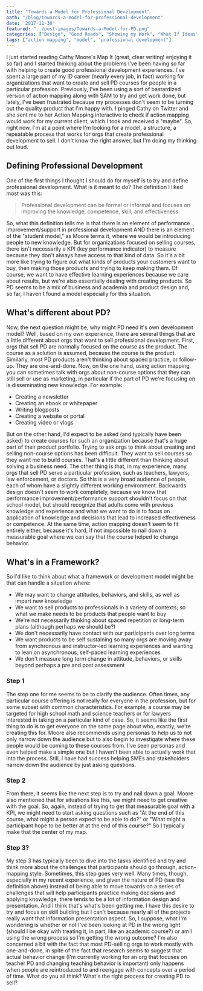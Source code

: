 ```yaml
---
title: "Towards a Model for Professional Development"
path: "/blog/towards-a-model-for-professional-development"
date: '2017-11-30'
featured: "../post-images/Towards-a-Model-for-PD.png"
categories: ["Design", "Good Reads", "Showing my Work", "What If Ideas"]
tags: ["action mapping", "model", "professional development"]
---
```


I just started reading Cathy Moore's Map It (great, clear writing! enjoying it so far) and I started thinking about the problems I've been having so far with helping to create good professional development experiences. I've spent a large part of my ID career (nearly every job, in fact) working for organizations that want to create and sell PD courses for people in a particular profession. Previously, I've been using a sort of bastardized version of action mapping along with SAM to try and get work done, but lately, I've been frustrated because my processes don't seem to be turning out the quality product that I'm happy with. I pinged Cathy on Twitter and she sent me to her Action Mapping interactive to check if action mapping would work for my current client, which I took and received a "maybe". So, right now, I'm at a point where I'm looking for a model, a structure, a repeatable process that works for orgs that create professional development to sell. I don't know the right answer, but I'm doing my thinking out loud.

## Defining Professional Development

One of the first things I thought I should do for myself is to try and define professional development. What is it meant to do? The definition I liked most was this:
> Professional development can be formal or informal and focuses on improving the knowledge, competence, skill, and effectiveness.

So, what this definition tells me is that there is an element of performance improvement/support in professional development AND there is an element of the "student model," as Moore terms it, where we would be introducing people to new knowledge. But for organizations focused on selling courses, there isn't necessarily a KPI (key performance indicator) to measure because they don't always have access to that kind of data. So it's a bit more like trying to figure out what kinds of products your customers want to buy, then making those products and trying to keep making them. Of course, we want to have effective learning experiences because we care about results, but we're also essentially dealing with creating products. So PD seems to be a mix of business and academia and product design and, so far, I haven't found a model especially for this situation.

## What's different about PD?

Now, the next question might be, why might PD need it's own development model? Well, based on my own experience, there are several things that are a little different about orgs that want to sell professional development. First, orgs that sell PD are normally focused on the course as the product. The course as a solution is assumed, because the course is the product. Similarly, most PD products aren't thinking about spaced practice, or follow-up. They are one-and-done. Now, on the one hand, using action mapping, you can sometimes talk with orgs about non-course options that they can still sell or use as marketing, in particular if the part of PD we're focusing on is disseminating new knowledge. For example:

*   Creating a newsletter
*   Creating an ebook or whitepaper
*   Writing blogposts
*   Creating a website or portal
*   Creating video or vlogs

But on the other hand, I'd expect to be asked (and typically have been asked) to create courses for such an organization because that's a huge part of their product portfolio. Trying to ask orgs to think about creating and selling non-course options has been difficult. They want to sell courses so they want me to build courses. That's a little different than thinking about solving a business need. The other thing is that, in my experience, many orgs that sell PD serve a particular profession, such as teachers, lawyers, law enforcement, or doctors. So this is a very broad audience of people, each of whom have a slightly different working environment. Backwards design doesn't seem to work completely, because we know that performance improvement/performance support shouldn't focus on that school model, but should recognize that adults come with previous knowledge and experience and what we want to do is to focus on application of knowledge and decisions that lead to increased effectiveness or competence. At the same time, action mapping doesn't seem to fit entirely either, because it's hard, if not impossible to nail down a measurable goal where we can say that the course helped to change behavior.

## What's in a Framework?

So I'd like to think about what a framework or development model might be that can handle a situation where:

*   We may want to change attitudes, behaviors, and skills, as well as impart new knowledge
*   We want to sell products to professionals in a variety of contexts; so what we make needs to be products that people want to buy
*   We're not necessarily thinking about spaced repetition or long-term plans (although perhaps we should be?)
*   We don't necessarily have contact with our participants over long terms
*   We want products to be self sustaining so many orgs are moving away from synchronous and instructor-led learning experiences and wanting to lean on asynchronous, self-paced learning experiences
*   We don't measure long term change in attitude, behaviors, or skills beyond perhaps a pre and post assessment

### Step 1

The step one for me seems to be to clarify the audience. Often times, any particular course offering is not really for everyone in the profession, but for some subset with common characteristics. For example, a course may be targeted for high school math and science teachers or for lawyers interested in taking on a particular kind of case. So, it seems like the first thing to do is to get everyone on the same page about who, exactly, we're creating this for. Moore also recommends using personas to help us to not only narrow down the audience but to also begin to investigate where these people would be coming to these courses from. I've seen personas and even helped make a simple one but I haven't been able to actually work that into the process. Still, I have had success helping SMEs and stakeholders narrow down the audience by just asking questions.

### Step 2

From there, it seems like the next step is to try and nail down a goal. Moore also mentioned that for situations like this, we might need to get creative with the goal. So, again, instead of trying to get that measurable goal with a KPI, we might need to start asking questions such as "At the end of this course, what might a person expect to be able to do?" or "What might a participant hope to be better at at the end of this course?" So I typically make that the center of my map.

### Step 3?

My step 3 has typically been to dive into the tasks identified and try and think more about the challenges that participants should go through, action-mapping style. Sometimes, this step goes very well. Many times, though, especially in my recent experience, and given the nature of PD (see the definition above) instead of being able to move towards on a series of challenges that will help participants practice making decisions and applying knowledge, there tends to be a lot of information design and presentation. And I think that's what's been getting me. I have this desire to try and focus on skill building but I can't because nearly all of the projects really want that information presentation aspect. So, I suppose, what I'm wondering is whether or not I've been looking at PD in the wrong light (should I be okay with treating it, in part, like an academic course?) or am I using the wrong process so I'm getting the wrong outcome? I'm also concerned a bit with the fact that most PD-selling orgs to work mostly with one-and-done, in spite of the fact that research seems to suggest that actual behavior change (I'm currently working for an org that focuses on teacher PD and changing teaching behavior is important) only happens when people are reintroduced to and reengage with concepts over a period of time. What do you all think? What's the right process for creating PD to sell?
